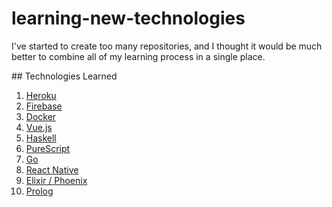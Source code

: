 # learning-new-technologies

I've started to create too many repositories, and I thought it would be much better to combine all of my learning process in a single place.

## Technologies Learned

1. [Heroku][1]
2. [Firebase][2]
3. [Docker][3]
4. [Vue.js][4]
5. [Haskell][5]
6. [PureScript][6]
7. [Go][7]
8. [React Native][8]
9. [Elixir / Phoenix][9]
10. [Prolog][10]

[1]: https://github.com/smddzcy/learning-new-technologies/tree/master/1-heroku
[2]: https://github.com/smddzcy/learning-new-technologies/tree/master/2-firebase
[3]: https://github.com/smddzcy/learning-new-technologies/tree/master/3-docker
[4]: https://github.com/smddzcy/learning-new-technologies/tree/master/4-vuejs
[5]: https://github.com/smddzcy/learning-new-technologies/tree/master/5-haskell
[6]: https://github.com/smddzcy/learning-new-technologies/tree/master/6-purescript
[7]: https://github.com/smddzcy/learning-new-technologies/tree/master/7-go
[8]: https://github.com/smddzcy/learning-new-technologies/tree/master/8-react-native
[9]: https://github.com/smddzcy/learning-new-technologies/tree/master/9-elixir-phoenix
[10]: https://github.com/smddzcy/learning-new-technologies/tree/master/10-prolog
